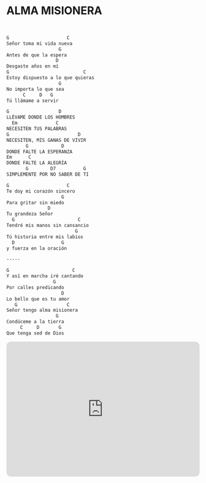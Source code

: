 # ALMA MISIONERA

```bash hl_lines="15-27"


G                     C
Señor toma mi vida nueva
                   G
Antes de que la espera
                  D
Desgaste años en mí
G                           C
Estoy dispuesto a lo que quieras
                   G
No importa lo que sea
      C     D   G
Tú llámame a servir

G                  D
LLÉVAME DONDE LOS HOMBRES
  Em              C
NECESITEN TUS PALABRAS
G                         D
NECESITEN, MIS GANAS DE VIVIR
       G            D
DONDE FALTE LA ESPERANZA
Em      C
DONDE FALTE LA ALEGRÍA
       G        D7          G
SIMPLEMENTE POR NO SABER DE TI

G                     C
Te doy mi corazón sincero
                    G
Para gritar sin miedo
               D
Tu grandeza Señor
  G                       C
Tendré mis manos sin cansancio
                         G
Tú historia entre mis labios
  D                 G
y fuerza en la oración

-----

G                       C
Y así en marcha iré cantando
                 G
Por calles predicando
                    D
Lo bello que es tu amor
   G                  C
Señor tengo alma misionera
                  G
Condúceme a la tierra
     C     D       G
Que tenga sed de Dios

```

<iframe style="border-radius:12px" src="https://open.spotify.com/embed/track/5IudhVNQdwDq5g2HCOS7J6?utm_source=generator" width="100%" height="352" frameBorder="0" allowfullscreen="" allow="autoplay; clipboard-write; encrypted-media; fullscreen; picture-in-picture" loading="lazy"></iframe>
